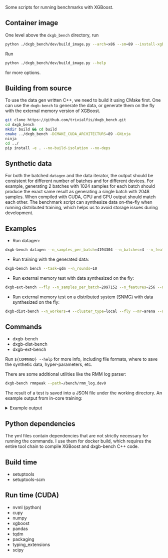 Some scripts for running benchmarks with XGBoost.

Container image
---------------
One level above the `dxgb_bench` directory, run

``` sh
python ./dxgb_bench/dev/build_image.py --arch=x86 --sm=89 --install-xgboost
```

Run
``` sh
python ./dxgb_bench/dev/build_image.py --help
```
for more options.

Building from source
--------------------
To use the data gen written C++, we need to build it using CMake first. One can use the
`dxgb-bench` to generate the data, or generate them on the fly with the external memory
version of XGBoost.

``` sh
git clone https://github.com/trivialfis/dxgb_bench.git
cd dxgb_bench
mkdir build && cd build
cmake ../dxgb_bench -DCMAKE_CUDA_ARCHITECTURS=89 -GNinja
ninja
cd ../
pip install -e . --no-build-isolation --no-deps
```

Synthetic data
--------------
For both the batched `datagen` and the data iterator, the output should be consistent for
different number of batches and for different devices. For example, generating 2 batches
with 1024 samples for each batch should produce the exact same result as generating a
single batch with 2048 samples. When compiled with CUDA, CPU and GPU output should match
each other. The benchmark script can synthesize data on-the-fly when running distributed
training, which helps us to avoid storage issues during development.

Examples
--------

- Run datagen:
``` sh
dxgb-bench datagen --n_samples_per_batch=4194304 --n_batches=4 --n_features=512 --device=cpu --fmt=npy
```

- Run training with the generated data:
``` sh
dxgb-bench bench --task=qdm --n_rounds=10
```

- Run external memory test with data synthesized on the fly:
``` sh
dxgb-ext-bench --fly --n_samples_per_batch=2097152 --n_features=256 --n_batches=8 --device=cuda --task=ext-qdm --n_rounds=8 --verbosity=1 --mr=arena
```

- Run external memory test on a distributed system (SNMG) with data synthesized on the fly:
``` sh
dxgb-dist-bench --n_workers=4 --cluster_type=local --fly --mr=arena --n_samples_per_batch=4194304 --n_features=512 --n_batches=196 --device=cuda --n_rounds=128 --verbosity=2
```

Commands
--------
- dxgb-bench
- dxgb-dist-bench
- dxgb-ext-bench

Run `${COMMAND} --help` for more info, including file formats, where to save the synthetic
data, hyper-parameters, etc.

There are some additional utilities like the RMM log parser:

``` sh
dxgb-bench rmmpeak --path=/bench/rmm_log.dev0
```

The result of a test is saved into a JSON file under the working directory. An example output from in-core training:

<details>

<summary>Example output</summary>

``` json
{
  "opts": {
    "n_samples_per_batch": 32768,
    "n_features": 512,
    "n_batches": 1,
    "sparsity": 0.0,
    "on_the_fly": false,
    "validation": false,
    "device": "cuda",
    "mr": null,
    "target_type": "reg",
    "cache_host_ratio": null,
    "tree_method": "hist",
    "max_depth": 6,
    "grow_policy": "depthwise",
    "subsample": null,
    "colsample_bynode": null,
    "colsample_bytree": null,
    "max_bin": 256,
    "lambda": null,
    "gamma": null,
    "eta": null,
    "min_child_weight": null,
    "verbosity": 1,
    "objective": null,
    "n_rounds": 2,
    "n_workers": 1
  },
  "timer": {
    "load-batches": {
      "load": 0.8841826915740967
    },
    "load-all": {
      "concat": 0.017390012741088867
    },
    "Train": {
      "DMatrix-Train": 0.0640714168548584,
      "Train": 0.982398271560669
    }
  },
  "evals": {
    "Train": {
      "rmse": [
        33.3493520474823,
        32.88331998446392
      ]
    }
  },
  "machine": {
    "system": "Linux",
    "arch": "x86_64",
    "cpus": 24,
    "gpus": [
      "NVIDIA GeForce RTX 4070 Ti SUPER",
      "NVIDIA GeForce RTX 4070 Ti SUPER"
    ],
    "drivers": [
      "570.124.06",
      "570.124.06"
    ],
    "c2c": null
  },
  "version": {
    "dxgb_bench": "0.1.dev345+g77eabb5",
    "xgboost": "3.1.0-dev-ab24a469d"
  }
}
```

</details>

Python dependencies
-------------------

The yml files contain dependencies that are not strictly necessary for running the
commands. I use them for docker build, which requires the entire tool chain to compile
XGBoost and dxgb-bench C++ code.

## Build time
- setuptools
- setuptools-scm

## Run time (CUDA)
- nvml (python)
- cupy
- numpy
- xgboost
- pandas
- tqdm
- packaging
- typing_extensions
- scipy